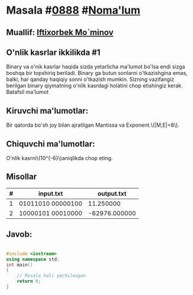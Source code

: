 
<h1>Masala #<a href="https://robocontest.uz/tasks/0888">0888</a> #<a href="https://robocontest.uz/tasks?category=1">Noma'lum</a></h1>
<h2> Muallif: <a href="https://robocontest.uz/profile/foolish_man">Iftixorbek Mo`minov</a></h2>
<h2>O'nlik kasrlar ikkilikda #1</h2>
<p>Binary va o'nik kasrlar haqida sizda yetarlicha ma'lumot bo'lsa endi sizga boshqa bir topshiriq beriladi.
Binary ga butun sonlarni o'tkazishgina emas, balki, har qanday haqiqiy sonni o'tkazish mumkin. Sizning vazifangiz berilgan binary qiymatning o'nlik kasrdagi holatini chop etishingiz kerak.
Batafsil ma'lumot</p>
<h2>Kiruvchi ma'lumotlar:</h2>
<p>Bir qatorda bo'sh joy bilan ajratilgan Mantissa va Exponent.\(|M,E|=8\).</p>
<h2>Chiquvchi ma'lumotlar:</h2>
<p>O'nlik kasrni\(10^{-6}\)aniqlikda chop eting.</p>
<h2>Misollar</h2>
<table>
    <thead>
        <tr>
            <th>#</th>
            <th>input.txt</th>
            <th>output.txt</th>
        </tr>
    </thead>
    <tbody>
            <tr>
                <td>1</td>
                <td>01011010 00000100</td>
                <td>11.250000</td>
            </tr>
            <tr>
                <td>2</td>
                <td>10000101 00010000</td>
                <td>-62976.000000</td>
            </tr>
    </tbody>
    </table>
    
<h2>Javob:</h2>

######
```cpp
#include <iostream>
using namespace std;
int main()
{
    // Masala hali yechilmagan
    return 0;
}
```
